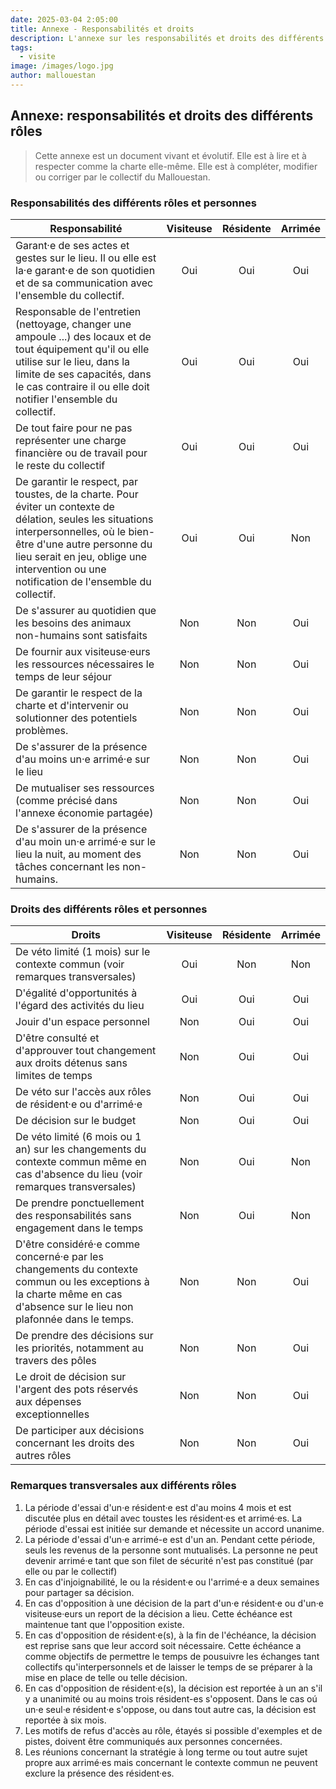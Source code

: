 ```yaml
---
date: 2025-03-04 2:05:00
title: Annexe - Responsabilités et droits
description: L'annexe sur les responsabilités et droits des différents rôles du Mallouestan.
tags:
  - visite
image: /images/logo.jpg
author: mallouestan
---
```


## Annexe: responsabilités et droits des différents rôles

> Cette annexe est un document vivant et évolutif. Elle est à lire et à respecter comme la charte elle-même. Elle est à compléter, modifier ou corriger par le collectif du Mallouestan.

### Responsabilités des différents rôles et personnes

| Responsabilité                                                                                                                                                                                                                                                       | Visiteuse | Résidente | Arrimée |
| -------------------------------------------------------------------------------------------------------------------------------------------------------------------------------------------------------------------------------------------------------------------- | :-------: | :-------: | :-----: |
| Garant·e de ses actes et gestes sur le lieu. Il ou elle est la·e garant·e de son quotidien et de sa communication avec l'ensemble du collectif.                                                                                                                          |    Oui    |    Oui    |   Oui   |
| Responsable de l'entretien (nettoyage, changer une ampoule ...) des locaux et de tout équipement qu'il ou elle utilise sur le lieu, dans la limite de ses capacités, dans le cas contraire il ou elle doit notifier l'ensemble du collectif.                         |    Oui    |    Oui    |   Oui   |
| De tout faire pour ne pas représenter une charge financière ou de travail pour le reste du collectif                                                                                                                                                                 |    Oui    |    Oui    |   Oui   |
| De garantir le respect, par toustes, de la charte. Pour éviter un contexte de délation, seules les situations interpersonnelles, où le bien-être d'une autre personne du lieu serait en jeu, oblige une intervention ou une notification de l'ensemble du collectif. |    Oui    |    Oui    |   Non   |
| De s'assurer au quotidien que les besoins des animaux non-humains sont satisfaits                                                                                                                                                                                    |    Non    |    Non    |   Oui   |
| De fournir aux visiteuse·eurs les ressources nécessaires le temps de leur séjour<br>                                                                                                                                                                                 |    Non    |    Non    |   Oui   |
| De garantir le respect de la charte et d'intervenir ou solutionner des potentiels problèmes.                                                                                                                                                                         |    Non    |    Non    |   Oui   |
| De s'assurer de la présence d'au moins un·e arrimé·e sur le lieu<br>                                                                                                                                                                                                 |    Non    |    Non    |   Oui   |
| De mutualiser ses ressources (comme précisé dans l'annexe économie partagée)                                                                                                                                                                                              |    Non    |    Non    |   Oui   |
| De s'assurer de la présence d'au moin un·e arrimé·e sur le lieu la nuit, au moment des tâches concernant les non-humains.                                                                                                                                            |    Non    |    Non    |   Oui   |

### Droits des différents rôles et personnes 

| Droits                                                                                                                                                                 | Visiteuse | Résidente | Arrimée |
| ---------------------------------------------------------------------------------------------------------------------------------------------------------------------- | :-------: | :-------: | :-----: |
| De véto limité (1 mois) sur le contexte commun (voir remarques transversales)                                                                                          |    Oui    |    Non    |   Non   |
| D'égalité d'opportunités à l'égard des activités du lieu                                                                                                               |    Oui    |    Oui    |   Oui   |
| Jouir d'un espace personnel                                                                                                                                            |    Non    |    Oui    |   Oui   |
| D'être consulté et d'approuver tout changement aux droits détenus sans limites de temps                                                                              |    Non    |    Oui    |   Oui   |
| De véto sur l'accès aux rôles de résident·e ou d'arrimé·e                                                                                                               |    Non    |    Oui    |   Oui   |
| De décision sur le budget                                                                                                                                              |    Non    |    Oui    |   Oui   |
| De véto limité (6 mois ou 1 an) sur les changements du contexte commun même en cas d'absence du lieu (voir remarques transversales)                                     |    Non    |    Oui    |   Non   |
| De prendre ponctuellement des responsabilités sans engagement dans le temps                                                                                            |    Non    |    Oui    |   Non   |
| D'être considéré·e comme concerné·e par les changements du contexte commun ou les exceptions à la charte même en cas d'absence sur le lieu non plafonnée dans le temps. |    Non    |    Non    |   Oui   |
| De prendre des décisions sur les priorités, notamment au travers des pôles                                                                                              |    Non    |    Non    |   Oui   |
| Le droit de décision sur l'argent des pots réservés aux dépenses exceptionnelles                                                                                       |    Non    |    Non    |   Oui   |
| De participer aux décisions concernant les droits des autres rôles                                                                                                     |    Non    |    Non    |   Oui   |

### Remarques transversales aux différents rôles

1. La période d'essai d'un·e résident·e est d'au moins 4 mois et est discutée plus en détail avec toustes les résident·es et arrimé·es. La période d'essai est initiée sur demande et nécessite un accord unanime.
2. La période d'essai d'un·e arrimé-e est d'un an. Pendant cette période, seuls les revenus de la personne sont mutualisés. La personne ne peut devenir arrimé·e tant que son filet de sécurité n'est pas constitué (par elle ou par le collectif) 
3. En cas d'injoignabilité, le ou la résident·e ou l'arrimé·e a deux semaines pour partager sa décision.
4. En cas d'opposition à une décision de la part d'un·e résident·e ou d'un·e visiteuse·eurs un report de la décision a lieu. Cette échéance est maintenue tant que l'opposition existe. 
5. En cas d'opposition de résident·e(s), à la fin de l'échéance, la décision est reprise sans que leur accord soit nécessaire. Cette échéance a comme objectifs de permettre le temps de pousuivre les échanges tant collectifs qu'interpersonnels et de laisser le temps de se préparer à la mise en place de telle ou telle décision.
6. En cas d'opposition de résident·e(s), la décision est reportée à un an s'il y a unanimité ou au moins trois résident-es s'opposent. Dans le cas oú un·e seul·e résident·e s'oppose, ou dans tout autre cas, la décision est reportée à six mois. 
7. Les motifs de refus d'accès au rôle, étayés si possible d'exemples et de pistes, doivent être communiqués aux personnes concernées.
8. Les réunions concernant la stratégie à long terme ou tout autre sujet propre aux arrimé·es mais concernant le contexte commun ne peuvent exclure la présence des résident·es.
